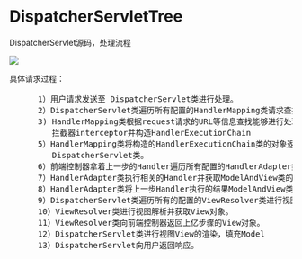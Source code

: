 # DispatcherServletTree
DispatcherServlet源码，处理流程


![](https://i.imgur.com/zZWHyS6.png)

<pre>
具体请求过程：
 
      1）用户请求发送至 DispatcherServlet类进行处理。
      2）DispatcherServlet类遍历所有配置的HandlerMapping类请求查找Handler
      3) HandlerMapping类根据request请求的URL等信息查找能够进行处理的Handler，以及相关
         拦截器interceptor并构造HandlerExecutionChain
      5）HandlerMapping类将构造的HandlerExecutionChain类的对象返回给前端控制器
         DispatcherServlet类。
      6）前端控制器拿着上一步的Handler遍历所有配置的HandlerAdapter类请求执行Handler。
      7）HandlerAdapter类执行相关的Handler并获取ModelAndView类的对象。
      8）HandlerAdapter类将上一步Handler执行的结果ModelAndView类的对象返回给前端控制器。
      9）DispatcherServlet类遍历所有的配置的ViewResolver类进行视图解析。
      10）ViewResolver类进行视图解析并获取View对象。
      11）ViewResolver类向前端控制器返回上亿步骤的View对象。
      12）DispatcherServlet类进行视图View的渲染，填充Model
      13）DispatcherServlet向用户返回响应。
</pre>